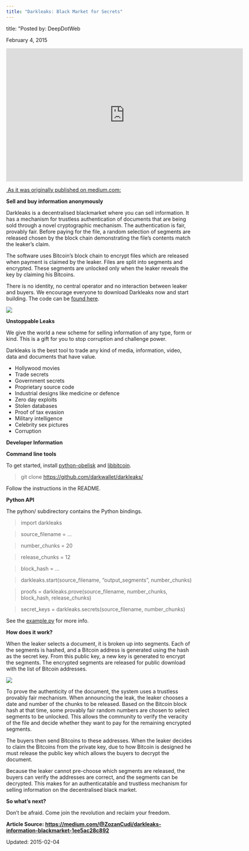 ```yaml
---
title: "Darkleaks: Black Market for Secrets"
---
```

title: "Posted by: DeepDotWeb 

<span>February 4, 2015</span>


<p><iframe width="640" height="360" src="https://vid.me/e/Lfkh" frameborder="0" allowfullscreen="allowfullscreen" webkitallowfullscreen="webkitallowfullscreen" mozallowfullscreen="mozallowfullscreen" scrolling="no"></iframe></p>
<div><span style="text-decoration: underline;"> As it was originally published on <a href="https://medium.com/@ZozanCudi/darkleaks-information-blackmarket-1ee5ac28c892">medium.com</a>:</span></div>
<div>
<p id="a776" class="graf--h3"><strong>Sell and buy information anonymously</strong></p>
<p>Darkleaks is a decentralised blackmarket where you can sell information. It has a mechanism for trustless authentication of documents that are being sold through a novel cryptographic mechanism. The authentication is fair, provably fair. Before paying for the file, a random selection of segments are released chosen by the block chain demonstrating the file’s contents match the leaker’s claim.</p>
<p>The software uses Bitcoin’s block chain to encrypt files which are released when payment is claimed by the leaker. Files are split into segments and encrypted. These segments are unlocked only when the leaker reveals the key by claiming his Bitcoins.</p>
<p>There is no identity, no central operator and no interaction between leaker and buyers. We encourage everyone to download Darkleaks now and start building. The code can be <a class="markup--anchor markup--p-anchor" href="https://github.com/darkwallet/darkwallet" target="_blank" rel="nofollow" data-href="https://github.com/darkwallet/darkwallet">found here</a>.</p>


<img src="https://gir.pub/deepdotweb/imgs/2015/02/1_kz2LBycqsV2PRLwCLFUCUQ1.jpeg">
<p id="d866" class="graf--h3"><strong>Unstoppable Leaks</strong></p>
<p>We give the world a new scheme for selling information of any type, form or kind. This is a gift for you to stop corruption and challenge power.</p>
<figure id="aebe" class="graf--figure postField--insetLeftImage">
<div class="aspectRatioPlaceholder is-locked">
<div class="aspect-ratio-fill"></div>
<p>
</figure>
<p>Darkleaks is the best tool to trade any kind of media, information, video, data and documents that have value.</p>
<ul class="postList">
<li id="3c9a" class="graf--li">Hollywood movies</li>
<li id="9574" class="graf--li">Trade secrets</li>
<li id="bd21" class="graf--li">Government secrets</li>
<li id="a309" class="graf--li">Proprietary source code</li>
<li id="afea" class="graf--li">Industrial designs like medicine or defence</li>
<li id="62e9" class="graf--li">Zero day exploits</li>
<li id="e281" class="graf--li">Stolen databases</li>
<li id="c03c" class="graf--li">Proof of tax evasion</li>
<li id="2131" class="graf--li">Military intelligence</li>
<li id="a2da" class="graf--li">Celebrity sex pictures</li>
<li id="a337" class="graf--li">Corruption</li>
</ul>
<p id="e323" class="graf--h3"><strong>Developer Information</strong></p>
<p id="0525" class="graf--h4"><strong>Command line tools</strong></p>
<p>To get started, install <a class="markup--anchor markup--p-anchor" href="https://github.com/darkwallet/python-obelisk" target="_blank" rel="nofollow" data-href="https://github.com/darkwallet/python-obelisk">python-obelisk</a> and <a class="markup--anchor markup--p-anchor" href="https://github.com/libbitcoin/libbitcoin" target="_blank" rel="nofollow" data-href="https://github.com/libbitcoin/libbitcoin">libbitcoin</a>.</p>
<blockquote id="e053" class="graf--blockquote"><p>git clone <a class="markup--anchor markup--blockquote-anchor" href="https://github.com/darkwallet/darkleaks/" target="_blank" rel="nofollow" data-href="https://github.com/darkwallet/darkleaks/">https://github.com/darkwallet/darkleaks/</a></p></blockquote>
<p>Follow the instructions in the README.</p>
<p id="8977" class="graf--h4"><strong>Python API</strong></p>
<p>The python/ subdirectory contains the Python bindings.</p>
<blockquote id="433a" class="graf--blockquote"><p>import darkleaks</p></blockquote>
<blockquote id="ba12" class="graf--blockquote"><p>source_filename = …</p></blockquote>
<blockquote id="4adf" class="graf--blockquote"><p>number_chunks = 20</p></blockquote>
<blockquote id="ff9e" class="graf--blockquote"><p>release_chunks = 12</p></blockquote>
<blockquote id="9c83" class="graf--blockquote"><p>block_hash = …</p></blockquote>
<blockquote id="64d8" class="graf--blockquote"><p>darkleaks.start(source_filename, “output_segments”, number_chunks)</p></blockquote>
<blockquote id="9009" class="graf--blockquote"><p>proofs = darkleaks.prove(source_filename, number_chunks, block_hash, release_chunks)</p></blockquote>
<blockquote id="5e7a" class="graf--blockquote"><p>secret_keys = darkleaks.secrets(source_filename, number_chunks)</p></blockquote>
<p>See the <a class="markup--anchor markup--p-anchor" href="https://github.com/darkwallet/darkleaks/blob/master/python/example.py" target="_blank" rel="nofollow" data-href="https://github.com/darkwallet/darkleaks/blob/master/python/example.py">example.py</a> for more info.</p>
<p id="77c4" class="graf--h4"><strong>How does it work?</strong></p>
<p>When the leaker selects a document, it is broken up into segments. Each of the segments is hashed, and a Bitcoin address is generated using the hash as the secret key. From this public key, a new key is generated to encrypt the segments. The encrypted segments are released for public download with the list of Bitcoin addresses.</p>


<img src="https://gir.pub/deepdotweb/imgs/2015/02/1_RTZrHcRj7a_RnfCSWaVlrQ1.jpeg">
<p>To prove the authenticity of the document, the system uses a trustless provably fair mechanism. When announcing the leak, the leaker chooses a date and number of the chunks to be released. Based on the Bitcoin block hash at that time, some provably fair random numbers are chosen to select segments to be unlocked. This allows the community to verify the veracity of the file and decide whether they want to pay for the remaining encrypted segments.</p>
<p>The buyers then send Bitcoins to these addresses. When the leaker decides to claim the Bitcoins from the private key, due to how Bitcoin is designed he must release the public key which allows the buyers to decrypt the document.</p>
<p>Because the leaker cannot pre-choose which segments are released, the buyers can verify the addresses are correct, and the segments can be decrypted. This makes for an authenticatable and trustless mechanism for selling information on the decentralised black market.</p>
<p id="e36a" class="graf--h4"><strong>So what’s next?</strong></p>
<p>Don’t be afraid. Come join the revolution and reclaim your freedom.</p>
<strong>Article Source: <a href="https://medium.com/@ZozanCudi/darkleaks-information-blackmarket-1ee5ac28c892" target="_blank">https://medium.com/@ZozanCudi/darkleaks-information-blackmarket-1ee5ac28c892</a></strong></p>

Updated: 2015-02-04